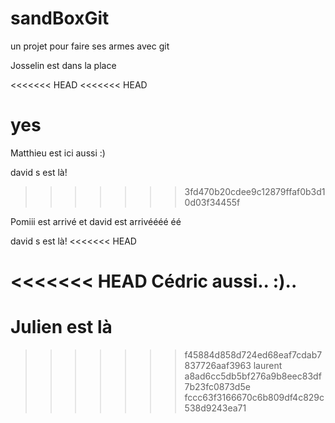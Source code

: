 ﻿# sandBoxGit
un projet pour faire ses armes avec git

Josselin est dans la place

<<<<<<< HEAD
<<<<<<< HEAD

yes
=======
Matthieu est ici aussi :)

david s est là!
>>>>>>> 3fd470b20cdee9c12879ffaf0b3d10d03f34455f

Pomiii est arrivé
et david est arrivéééé éé

david s est là!
<<<<<<< HEAD

<<<<<<< HEAD
Cédric aussi.. :)..
=======
Julien est là
=======
>>>>>>> f45884d858d724ed68eaf7cdab7837726aaf3963
 laurent
>>>>>>> a8ad6cc5db5bf276a9b8eec83df7b23fc0873d5e
>>>>>>> fccc63f3166670c6b809df4c829c538d9243ea71

